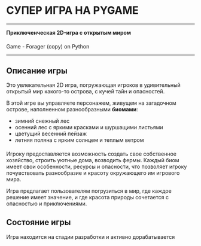 # СУПЕР ИГРА НА PYGAME

________

**Приключенческая 2D-игра с открытым миром**

####

Game - Forager (copy) on Python

________

## Описание игры

Это увлекательная 2D игра, погружающая игроков в удивительный
открытый мир какого-то острова,
с кучей тайн и опасностей.

В этой игре вы управляете персонажем,
живущем на загадочном острове,
наполненном разнообразными **биомами**:

- зимний снежный лес
- осенний лес с яркими красками и шуршащими листьями
- цветущий весенний пейзаж
- летняя поляна с ярким солнцем и теплым ветром

####

Игроку предоставляется возможность
создать свое собственное хозяйство,
строить уютные дома, возводить фермы.
Каждый биом имеет свои особенности,
ресурсы и опасности, что позволяет игроку
почувствовать разнообразие и красоту окружающего им игрового мира.

Игра
предлагает пользователям погрузиться в мир,
где каждое решение имеет значение, и где красота
природы сочетается с опасностью и приключениями.

## Состояние игры

Игра находится на стадии разработки и активно дорабатывается



